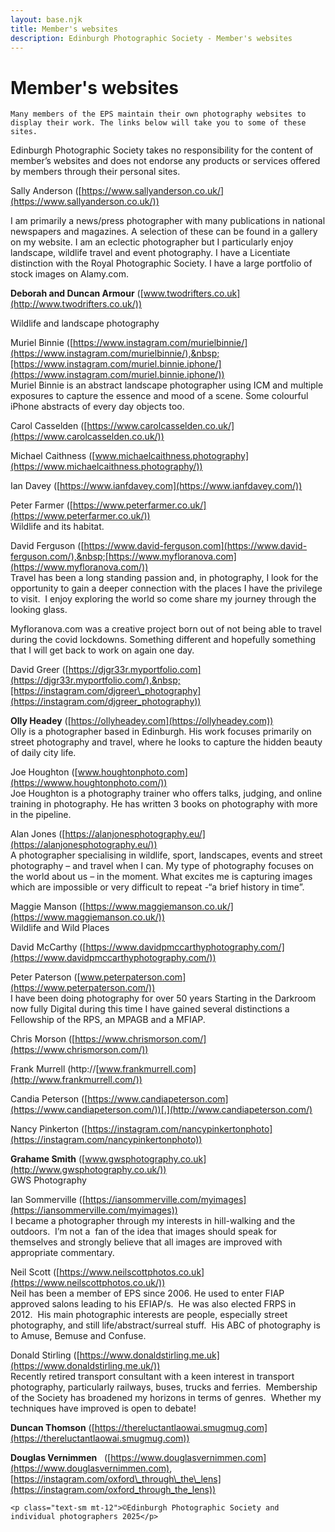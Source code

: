 ```yaml
---
layout: base.njk
title: Member's websites
description: Edinburgh Photographic Society - Member's websites
---
```


<div class="container mx-auto px-4 py-8">
  <div class="prose max-w-3xl mx-auto">
    <h1 class="text-3xl font-bold mb-6">Member's websites</h1>

    Many members of the EPS maintain their own photography websites to display their work. The links below will take you to some of these sites.

Edinburgh Photographic Society takes no responsibility for the content of member’s websites and does not endorse any products or services offered by members through their personal sites.

Sally Anderson&nbsp;([https://www.sallyanderson.co.uk/](https://www.sallyanderson.co.uk/))

I am primarily a news/press photographer with many publications in national newspapers and magazines. A selection of these can be found in a gallery on my website. I am an eclectic photographer but I particularly enjoy landscape, wildlife travel and event photography. I have a Licentiate distinction with the Royal Photographic Society. I have a large portfolio of stock images on Alamy.com.

**Deborah and Duncan Armour** ([www.twodrifters.co.uk](http://www.twodrifters.co.uk/))

Wildlife and landscape photography

Muriel Binnie&nbsp;([https://www.instagram.com/murielbinnie/](https://www.instagram.com/murielbinnie/),&nbsp;[https://www.instagram.com/muriel.binnie.iphone/](https://www.instagram.com/muriel.binnie.iphone/))  
Muriel Binnie is an abstract landscape photographer using ICM and multiple exposures to capture the essence and mood of a scene. Some colourful iPhone abstracts of every day objects too.

Carol Casselden&nbsp;([https://www.carolcasselden.co.uk/](https://www.carolcasselden.co.uk/))

Michael Caithness&nbsp;([www.michaelcaithness.photography](https://www.michaelcaithness.photography/))

Ian Davey ([https://www.ianfdavey.com](https://www.ianfdavey.com/))

Peter Farmer&nbsp;([https://www.peterfarmer.co.uk/](https://www.peterfarmer.co.uk/))  
Wildlife and its habitat.

David Ferguson&nbsp;([https://www.david-ferguson.com](https://www.david-ferguson.com/),&nbsp;[https://www.myfloranova.com](https://www.myfloranova.com/))  
Travel has been a long standing passion and, in photography, I look for the opportunity to gain a deeper connection with the places I have the privilege to visit.&nbsp; I enjoy exploring the world so come share my journey through the looking glass.

Myfloranova.com was a creative project born out of not being able to travel during the covid lockdowns. Something different and hopefully something that I will get back to work on again one day.

David Greer&nbsp;([https://djgr33r.myportfolio.com](https://djgr33r.myportfolio.com/),&nbsp;[https://instagram.com/djgreer\_photography](https://instagram.com/djgreer_photography))

**Olly Headey** ([https://ollyheadey.com](https://ollyheadey.com))  
Olly is a photographer based in Edinburgh. His work focuses primarily on street photography and travel, where he looks to capture the hidden beauty of daily city life._&nbsp;_

Joe Houghton&nbsp;([www.houghtonphoto.com](https://wwww.houghtonphoto.com/))  
Joe Houghton is a photography trainer who offers talks, judging, and online training in photography. He has written 3 books on photography with more in the pipeline.

Alan Jones&nbsp;([https://alanjonesphotography.eu/](https://alanjonesphotography.eu/))  
A photographer specialising in wildlife, sport, landscapes, events and street photography – and travel when I can. My type of photography focuses on the world about us – in the moment. What excites me is capturing images which are impossible or very difficult to repeat -“a brief history in time”.

Maggie Manson&nbsp;([https://www.maggiemanson.co.uk/](https://www.maggiemanson.co.uk/))  
Wildlife and Wild Places

David McCarthy&nbsp;([https://www.davidpmccarthyphotography.com/](https://www.davidpmccarthyphotography.com/))

Peter Paterson&nbsp;([www.peterpaterson.com](https://www.peterpaterson.com/))  
I have been doing photography for over 50 years Starting in the Darkroom now fully Digital during this time I have gained several distinctions a Fellowship of the RPS, an MPAGB and a MFIAP.

Chris Morson&nbsp;([https://www.chrismorson.com/](https://www.chrismorson.com/))

Frank Murrell&nbsp;(http://[www.frankmurrell.com](http://www.frankmurrell.com/))

Candia Peterson&nbsp;([https://www.candiapeterson.com](https://www.candiapeterson.com/))[.](http://www.candiapeterson.com/)

Nancy Pinkerton&nbsp;([https://instagram.com/nancypinkertonphoto](https://instagram.com/nancypinkertonphoto))

**Grahame Smith** ([www.gwsphotography.co.uk](http://www.gwsphotography.co.uk/))  
GWS Photography

Ian Sommerville&nbsp;([https://iansommerville.com/myimages](https://iansommerville.com/myimages))  
I became a photographer through my interests in hill-walking and the outdoors.&nbsp; I’m not a&nbsp; fan of the idea that images should speak for themselves and strongly believe that all images are improved with appropriate commentary.

Neil Scott&nbsp;([https://www.neilscottphotos.co.uk](https://www.neilscottphotos.co.uk/))  
Neil has been a member of EPS since 2006. He used to enter FIAP approved salons leading to his EFIAP/s.&nbsp;&nbsp;He was also elected FRPS in 2012.&nbsp;&nbsp;His main photographic interests are people, especially street photography, and still life/abstract/surreal stuff.&nbsp;&nbsp;His ABC of photography is to Amuse, Bemuse and Confuse.

Donald Stirling ([https://www.donaldstirling.me.uk](https://www.donaldstirling.me.uk/))  
Recently retired transport consultant with a keen interest in transport photography, particularly railways, buses, trucks and ferries. &nbsp;Membership of the Society has broadened my horizons in terms of genres. &nbsp;Whether my techniques have improved is open to debate!

**Duncan Thomson** ([https://thereluctantlaowai.smugmug.com](https://thereluctantlaowai.smugmug.com))

**Douglas Vernimmen** &nbsp; ([https://www.douglasvernimmen.com](https://www.douglasvernimmen.com), [https://instagram.com/oxford\_through\_the\_lens](https://instagram.com/oxford_through_the_lens))

    <p class="text-sm mt-12">©Edinburgh Photographic Society and individual photographers 2025</p>
  </div>
</div>